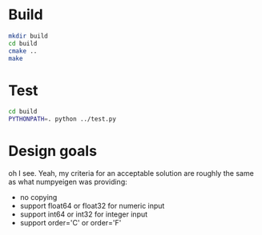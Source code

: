 # Build

```bash
mkdir build
cd build
cmake ..
make
```

# Test

```bash
cd build
PYTHONPATH=. python ../test.py
```


# Design goals

oh I see. Yeah, my criteria for an acceptable solution are roughly the same as what numpyeigen was providing:

 - no copying
 - support float64 or float32 for numeric input 
 - support int64 or int32 for integer input
 - support order='C' or order='F' 

